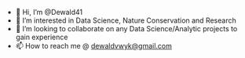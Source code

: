 - 👋 Hi, I’m @Dewald41
- 👀 I’m interested in Data Science, Nature Conservation and Research
- 💞️ I’m looking to collaborate on any Data Science/Analytic projects to gain experience
- 📫 How to reach me @ dewaldvwyk@gmail.com

<!---
Dewald41/Dewald41 is a ✨ special ✨ repository because its `README.md` (this file) appears on your GitHub profile.
You can click the Preview link to take a look at your changes.
--->
